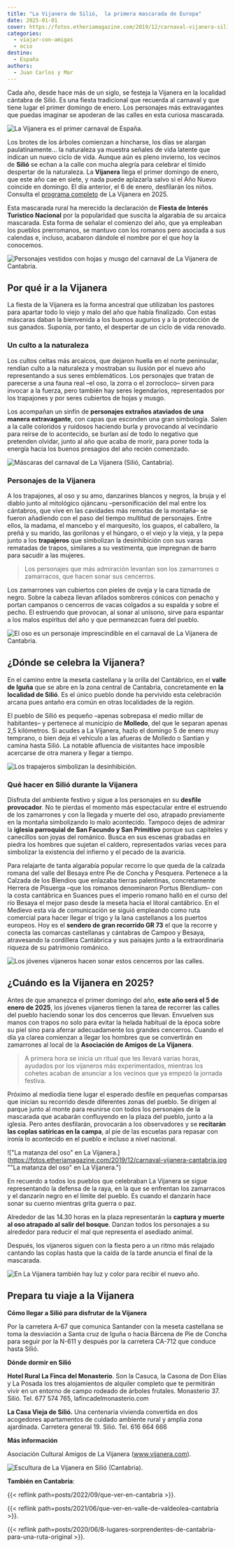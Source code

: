 ```yaml
---
title: "La Vijanera de Silió,  la primera mascarada de Europa"
date: 2025-01-01
cover: https://fotos.etheriamagazine.com/2019/12/carnaval-vijanera-silio-cantabria-2.jpg
categories: 
  - viajar-con-amigas
  - ocio
destino: 
  - España
authors: 
  - Juan Carlos y Mar
---
```


Cada año, desde hace más de un siglo, se festeja la Vijanera en la localidad cántabra de 
Silió. Es una fiesta tradicional que recuerda al carnaval y que tiene lugar el primer 
domingo de enero. Los personajes más extravagantes que puedas imaginar se apoderan de 
las calles en esta curiosa mascarada. 

![La Vijanera es el primer carnaval de España.](https://fotos.etheriamagazine.com/2019/12/carnaval-vijanera-silio-cantabria-2.jpg "La Vijanera es el primer carnaval de España.")

Los brotes de los árboles comienzan a hincharse, los días se alargan paulatinamente… la 
naturaleza ya muestra señales de vida latente que indican un nuevo ciclo de vida. Aunque 
aún es pleno invierno, los vecinos de **Silió** se echan a la calle con mucha alegría 
para celebrar el tímido despertar de la naturaleza. La **Vijanera** llega el primer 
domingo de enero, que este año cae en siete, y nada puede aplazarla salvo si el Año 
Nuevo coincide en domingo. El día anterior, el 6 de enero, desfilarán los niños. 
Consulta el [programa completo](https://www.vijanera.com/2024/informacion-util-2025/) de 
La Vijanera en 2025. 

Esta mascarada rural ha merecido la declaración de **Fiesta de Interés Turístico 
Nacional** por la popularidad que suscita la algarabía de su arcaica mascarada. Esta 
forma de señalar el comienzo del año, que ya empleaban los pueblos prerromanos, se 
mantuvo con los romanos pero asociada a sus calendas e, incluso, acabaron dándole el 
nombre por el que hoy la conocemos. 

![Personajes vestidos con hojas y musgo del carnaval de La Vijanera de Cantabria.](https://fotos.etheriamagazine.com/2019/12/carnaval-vijanera-silio-cantabria.jpg "Personajes vestidos con hojas y musgo del carnaval de La Vijanera de Cantabria.")

## Por qué ir a la Vijanera

La fiesta de la Vijanera es la forma ancestral que utilizaban los pastores para apartar 
todo lo viejo y malo del año que había finalizado. Con estas máscaras daban la 
bienvenida a los buenos augurios y a la protección de sus ganados. Suponía, por tanto, 
el despertar de un ciclo de vida renovado. 

### Un culto a la naturaleza

Los cultos celtas más arcaicos, que dejaron huella en el norte peninsular, rendían culto 
a la naturaleza y mostraban su ilusión por el nuevo año representando a sus seres 
emblemáticos. Los personajes que tratan de parecerse a una fauna real –el oso, la zorra 
o el zorrocloco– sirven para invocar a la fuerza, pero también hay seres legendarios, 
representados por los trapajones y por seres cubiertos de hojas y musgo. 

Los acompañan un sinfín de **personajes extraños ataviados de una manera extravagante**, 
con capas que esconden una gran simbología. Salen a la calle coloridos y ruidosos 
haciendo burla y provocando al vecindario para reírse de lo acontecido, se burlan así de 
todo lo negativo que pretenden olvidar, junto al año que acaba de morir, para poner toda 
la energía hacia los buenos presagios del año recién comenzado. 

![Máscaras del carnaval de La Vijanera (Silió, Cantabria).](https://fotos.etheriamagazine.com/2019/12/carnava-vijanera-cantabria.jpg "Máscaras del carnaval de La Vijanera (Silió, Cantabria).")

### Personajes de la Vijanera

A los trapajones, al oso y su amo, danzarines blancos y negros, la bruja y el diablo 
junto al mitológico ojáncanu –personificación del mal entre los cántabros, que vive en 
las cavidades más remotas de la montaña– se fueron añadiendo con el paso del tiempo 
multitud de personajes. Entre ellos, la madama, el mancebo y el marquesito, los guapos, 
el caballero, la preñá y su marido, las gorilonas y el húngaro, o el viejo y la vieja, y 
la pepa junto a los **trapajeros** que simbolizan la desinhibición con sus varas 
rematadas de trapos, similares a su vestimenta, que impregnan de barro para sacudir a 
las mujeres. 

> Los personajes que más admiración levantan son los zamarrones o zamarracos, que hacen 
> sonar sus cencerros. 

Los zamarrones van cubiertos con pieles de oveja y la cara tiznada de negro. Sobre la 
cabeza llevan afilados sombreros cónicos con penacho y portan campanos o cencerros de 
vacas colgados a su espalda y sobre el pecho. El estruendo que provocan, al sonar al 
unísono, sirve para espantar a los malos espíritus del año y que permanezcan fuera del 
pueblo. 

![El oso es un personaje imprescindible en el carnaval de La Vijanera de Cantabria.](https://fotos.etheriamagazine.com/2019/12/carnaval-vijanera-silio-cantabria-4.jpg "El oso es un personaje imprescindible en el carnaval de La Vijanera de Cantabria.")

## ¿Dónde se celebra la Vijanera?

En el camino entre la meseta castellana y la orilla del Cantábrico, en el **valle de 
Iguña** que se abre en la zona central de Cantabria, concretamente en **la localidad de 
Silió**. Es el único pueblo donde ha pervivido esta celebración arcana pues antaño era 
común en otras localidades de la región. 

El pueblo de Silió es pequeño –apenas sobrepasa el medio millar de habitantes– y 
pertenece al municipio de **Molledo**, del que le separan apenas 2,5 kilómetros. Si 
acudes a La Vijanera, hazlo el domingo 5 de enero muy temprano, o bien deja el vehículo 
a las afueras de Molledo o Santian y camina hasta Silió. La notable afluencia de 
visitantes hace imposible acercarse de otra manera y llegar a tiempo. 

![Los trapajeros simbolizan la desinhibición.](https://fotos.etheriamagazine.com/2019/12/carnaval-vijanera-silio-cantabria-6.jpg "Los trapajeros simbolizan la desinhibición.")

### Qué hacer en Silió durante la Vijanera

Disfruta del ambiente festivo y sigue a los personajes en su **desfile provocador**. No 
te pierdas el momento más espectacular entre el estruendo de los zamarrones y con la 
llegada y muerte del oso, atrapado previamente en la montaña simbolizando lo malo 
acontecido. Tampoco dejes de admirar la **iglesia parroquial de San Facundo y San 
Primitivo** porque sus capiteles y canecillos son joyas del románico. Busca en sus 
escenas grabadas en piedra los hombres que sujetan el caldero, representados varias 
veces para simbolizar la existencia del infierno y el pecado de la avaricia. 

Para relajarte de tanta algarabía popular recorre lo que queda de la calzada romana del 
valle del Besaya entre Pie de Concha y Pesquera. Pertenece a la Calzada de los Blendios 
que enlazaba tierras palentinas, concretamente Herrera de Pisuerga –que los romanos 
denominaron Portus Blendium– con la costa cantábrica en Suances pues el imperio romano 
halló en el curso del río Besaya el mejor paso desde la meseta hacia el litoral 
cantábrico. En el Medievo esta vía de comunicación se siguió empleando como ruta 
comercial para hacer llegar el trigo y la lana castellanos a los puertos europeos. Hoy 
es el **sendero de gran recorrido GR 73** el que la recorre y conecta las comarcas 
castellanas y cántabras de Campoo y Besaya, atravesando la cordillera Cantábrica y sus 
paisajes junto a la extraordinaria riqueza de su patrimonio románico. 

![Los jóvenes vijaneros hacen sonar estos cencerros por las calles.](https://fotos.etheriamagazine.com/2019/12/carnaval-primero-espana-vijanera.jpg "Los jóvenes vijaneros hacen sonar estos cencerros por las calles.")

## ¿Cuándo es la Vijanera en 2025?

Antes de que amanezca el primer domingo del año, **este año será el 5 de enero de 
2025**, los jóvenes vijaneros tienen la tarea de recorrer las calles del pueblo haciendo 
sonar los dos cencerros que llevan. Envuelven sus manos con trapos no solo para evitar 
la helada habitual de la época sobre su piel sino para aferrar adecuadamente los grandes 
cencerros. Cuando el día ya clarea comienzan a llegar los hombres que se convertirán en 
zamarrones al local de la **Asociación de Amigos de La Vijanera**. 

> A primera hora se inicia un ritual que les llevará varias horas, ayudados por los 
> vijaneros más experimentados, mientras los cohetes acaban de anunciar a los vecinos que 
> ya empezó la jornada festiva. 

Próximo al mediodía tiene lugar el esperado desfile en pequeñas comparsas que inician su 
recorrido desde diferentes zonas del pueblo. Se dirigen al parque junto al monte para 
reunirse con todos los personajes de la mascarada que acabarán confluyendo en la plaza 
del pueblo, junto a la iglesia. Pero antes desfilarán, provocarán a los observadores y 
se **recitarán las coplas satíricas en la campa**, al pie de las escuelas para repasar 
con ironía lo acontecido en el pueblo e incluso a nivel nacional. 

!["La matanza del oso" en La Vijanera.](https://fotos.etheriamagazine.com/2019/12/carnaval-vijanera-cantabria.jpg ""La matanza del oso" en La Vijanera.")

En recuerdo a todos los pueblos que celebraban La Vijanera se sigue representando la 
defensa de la raya, en la que se enfrentan los zamarracos y el danzarín negro en el 
límite del pueblo. Es cuando el danzarín hace sonar su cuerno mientras grita guerra o 
paz. 

Alrededor de las 14.30 horas en la plaza representarán la **captura y muerte al oso 
atrapado al salir del bosque**. Danzan todos los personajes a su alrededor para reducir 
el mal que representa el asediado animal. 

Después, los vijaneros siguen con la fiesta pero a un ritmo más relajado cantando las 
coplas hasta que la caída de la tarde anuncia el final de la mascarada. 

![En La Vijanera también hay luz y color para recibir el nuevo año.](https://fotos.etheriamagazine.com/2019/12/carnaval-original-cantabria.jpg "En La Vijanera también hay luz y color para recibir el nuevo año.")

## Prepara tu viaje a la Vijanera

**Cómo llegar a Silió para disfrutar de la Vijanera** 

Por la carretera A-67 que comunica Santander con la meseta castellana se toma la 
desviación a Santa cruz de Iguña o hacia Bárcena de Pie de Concha para seguir por la 
N-611 y después por la carretera CA-712 que conduce hasta Silió. 

**Dónde dormir en Silió** 

**Hotel Rural La Finca del Monasterio**. Son la Casuca, la Casona de Don Elías y La 
Posada los tres alojamientos de alquiler completo que te permitirán vivir en un entorno 
de campo rodeado de árboles frutales. Monasterio 37. Silió. Tel. 677 574 765, 
lafincadelmonasterio.com 

**La Casa Vieja de Silió.** Una centenaria vivienda convertida en dos acogedores 
apartamentos de cuidado ambiente rural y amplia zona ajardinada. Carretera general 19. 
Silió. Tel. 616 664 666 

**Más información** 

Asociación Cultural Amigos de La Vijanera (www.vijanera.com). 

![Escultura de La Vijanera en Silió (Cantabria).](https://fotos.etheriamagazine.com/2019/12/carnaval-vijanera-silio-cantabria-3.jpg "Escultura de La Vijanera en Silió (Cantabria).")

**También en Cantabria**: 

{{< reflink path=posts/2022/09/que-ver-en-cantabria >}}. 

{{< reflink path=posts/2021/06/que-ver-en-valle-de-valdeolea-cantabria >}}. 

{{< reflink 
path=posts/2020/06/8-lugares-sorprendentes-de-cantabria-para-una-ruta-original >}}.
